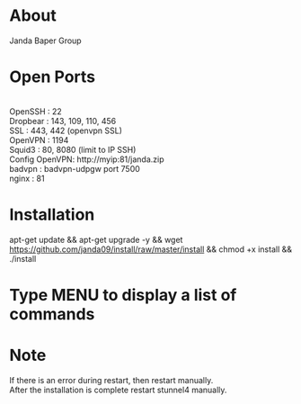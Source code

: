 # About

Janda Baper Group

# Open Ports

<br>OpenSSH : 22
<br>Dropbear : 143, 109, 110, 456
<br>SSL : 443, 442 (openvpn SSL)
<br>OpenVPN : 1194
<br>Squid3 : 80, 8080 (limit to IP SSH)
<br>Config OpenVPN: http://myip:81/janda.zip
<br>badvpn : badvpn-udpgw port 7500
<br>nginx : 81

# Installation

apt-get update && apt-get upgrade -y && wget https://github.com/janda09/install/raw/master/install && chmod +x install && ./install

# Type MENU to display a list of commands

# Note
If there is an error during restart, then restart manually.
<br>After the installation is complete restart stunnel4 manually.

